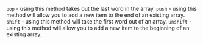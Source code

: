 `pop` - using this method takes out the last word in the array.
`push` - using this method will allow you to add a new item to the end of an existing array.
`shift` - using this method will take the first word out of an array.
`unshift` - using this method will allow you to add a new item to the beginning of an existing array.
